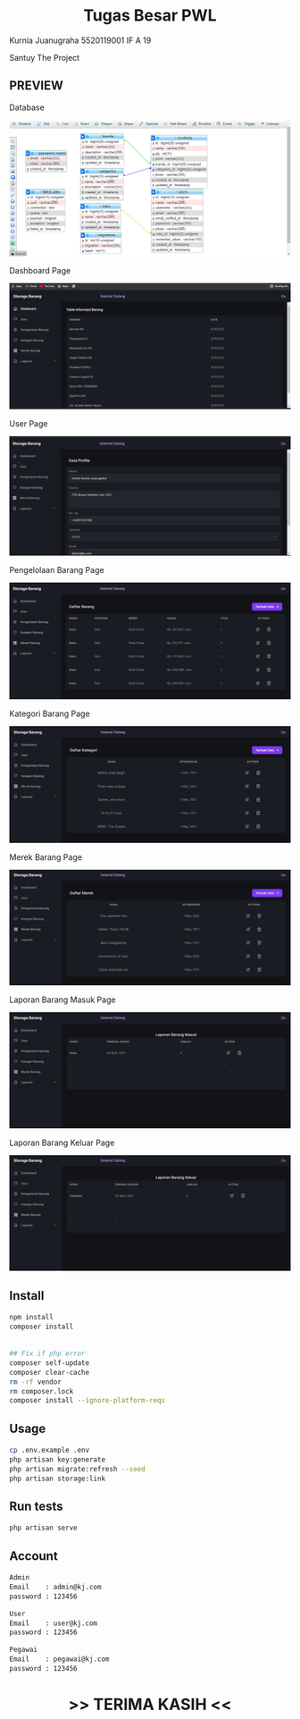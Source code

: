 <h1 align="center">Tugas Besar PWL</h1>
<p> Kurnia Juanugraha 5520119001 IF A 19</p>
<p> Santuy The Project </p>


## PREVIEW

<p>Database</p>
<img src="preview0.png"/>
<p>Dashboard Page</p>
<img src="preview2.png"/>
<p>User Page</p>
<img src="preview3.png"/>
<p>Pengelolaan Barang Page</p>
<img src="preview4.png"/>
<p>Kategori Barang Page</p>
<img src="preview5.png"/>
<p>Merek Barang Page</p>
<img src="preview6.png"/>
<p>Laporan Barang Masuk Page</p>
<img src="preview7.png"/>
<p>Laporan Barang Keluar Page</p>
<img src="preview8.png"/>


## Install

```sh
npm install
composer install
```
```sh

## Fix if php error  
composer self-update
composer clear-cache
rm -rf vendor
rm composer.lock
composer install --ignore-platform-reqs
```
## Usage

```sh
cp .env.example .env
php artisan key:generate
php artisan migrate:refresh --seed
php artisan storage:link
```

## Run tests

```sh
php artisan serve
```

## Account

```sh
Admin
Email    : admin@kj.com
password : 123456
```

```sh
User
Email    : user@kj.com
password : 123456
```

```sh
Pegawai
Email    : pegawai@kj.com
password : 123456
```
<h1 align="center">>> TERIMA KASIH <<</h1>